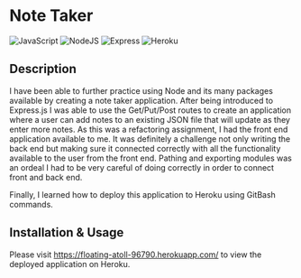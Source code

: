 # <note-taker>
# **Note Taker**

![JavaScript](https://img.shields.io/badge/javascript-%23323330.svg?style=for-the-badge&logo=javascript&logoColor=%23F7DF1E)
![NodeJS](https://img.shields.io/badge/node.js-6DA55F?style=for-the-badge&logo=node.js&logoColor=white)
![Express](https://img.shields.io/badge/Express.js-000000?style=for-the-badge&logo=express&logoColor=white)
![Heroku](https://img.shields.io/badge/Heroku-430098?style=for-the-badge&logo=heroku&logoColor=white)

## **Description**
I have been able to further practice using Node and its many packages available by creating a note taker application. After being introduced to Express.js I was able to use the Get/Put/Post routes to create an application where a user can add notes to an existing JSON file that will update as they enter more notes. As this was a refactoring assignment, I had the front end application available to me. It was definitely a challenge not only writing the back end but making sure it connected correctly with all the functionality available to the user from the front end. Pathing and exporting modules was an ordeal I had to be very careful of doing correctly in order to connect front and back end. 
 
Finally, I learned how to deploy this application to Heroku using GitBash commands. 

## **Installation & Usage**

Please visit https://floating-atoll-96790.herokuapp.com/ to view the deployed application on Heroku. 
